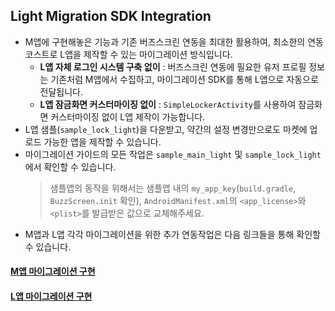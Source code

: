 ## Light Migration SDK Integration
- M앱에 구현해놓은 기능과 기존 버즈스크린 연동을 최대한 활용하여, 최소한의 연동 코스트로 L앱을 제작할 수 있는 마이그레이션 방식입니다.
    - **L앱 자체 로그인 시스템 구축 없이** : 버즈스크린 연동에 필요한 유저 프로필 정보는 기존처럼 M앱에서 수집하고, 마이그레이션 SDK를 통해 L앱으로 자동으로 전달됩니다.
    - **L앱 잠금화면 커스터마이징 없이** : `SimpleLockerActivity`를 사용하여 잠금화면 커스터마이징 없이 L앱 제작이 가능합니다.
- L앱 샘플(`sample_lock_light`)을 다운받고, 약간의 설정 변경만으로도 마켓에 업로드 가능한 앱을 제작할 수 있습니다. 
- 마이그레이션 가이드의 모든 작업은 `sample_main_light` 및 `sample_lock_light` 에서 확인할 수 있습니다.
    > 샘플앱의 동작을 위해서는 샘플앱 내의 `my_app_key`(`build.gradle`, `BuzzScreen.init` 확인), `AndroidManifest.xml`의 `<app_license>`와 `<plist>`를 발급받은 값으로 교체해주세요. 
- M앱과 L앱 각각 마이그레이션을 위한 추가 연동작업은 다음 링크들을 통해 확인할 수 있습니다. 

#### [M앱 마이그레이션 구현](LIGHT-MIGRATION-M.md)
#### [L앱 마이그레이션 구현](LIGHT-MIGRATION-L.md)
